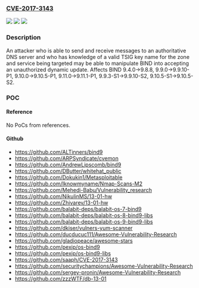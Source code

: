 ### [CVE-2017-3143](https://cve.mitre.org/cgi-bin/cvename.cgi?name=CVE-2017-3143)
![](https://img.shields.io/static/v1?label=Product&message=BIND%209&color=blue)
![](https://img.shields.io/static/v1?label=Version&message=n%2Fa&color=blue)
![](https://img.shields.io/static/v1?label=Vulnerability&message=A%20server%20that%20relies%20solely%20on%20TSIG%20keys%20with%20no%20other%20address-based%20ACL%20protection%20could%20be%20vulnerable%20to%20malicious%20zone%20content%20manipulation%20using%20this%20technique.%0A%0ANote%20that%20the%20local%20update%20policy%20(configured%20with%20%22update-policy%20local%3B%22%20in%20named.conf)%20implicitly%20defines%20a%20key%20with%20a%20known%20key%20name%20(local-ddns)%20and%20default%20algorithm%20and%20no%20IP-based%20access%20controls%20on%20the%20zone%20updates.%20%20In%20conjunction%20with%20this%20failure%20in%20TSIG%20verification%2C%20%22update-policy%20local%22%20is%20potentially%20very%20dangerous.&color=brighgreen)

### Description

An attacker who is able to send and receive messages to an authoritative DNS server and who has knowledge of a valid TSIG key name for the zone and service being targeted may be able to manipulate BIND into accepting an unauthorized dynamic update. Affects BIND 9.4.0->9.8.8, 9.9.0->9.9.10-P1, 9.10.0->9.10.5-P1, 9.11.0->9.11.1-P1, 9.9.3-S1->9.9.10-S2, 9.10.5-S1->9.10.5-S2.

### POC

#### Reference
No PoCs from references.

#### Github
- https://github.com/ALTinners/bind9
- https://github.com/ARPSyndicate/cvemon
- https://github.com/AndrewLipscomb/bind9
- https://github.com/DButter/whitehat_public
- https://github.com/Dokukin1/Metasploitable
- https://github.com/Iknowmyname/Nmap-Scans-M2
- https://github.com/Mehedi-Babu/Vulnerability_research
- https://github.com/NikulinMS/13-01-hw
- https://github.com/Zhivarev/13-01-hw
- https://github.com/balabit-deps/balabit-os-7-bind9
- https://github.com/balabit-deps/balabit-os-8-bind9-libs
- https://github.com/balabit-deps/balabit-os-9-bind9-libs
- https://github.com/dkiser/vulners-yum-scanner
- https://github.com/ducducuc111/Awesome-Vulnerability-Research
- https://github.com/gladiopeace/awesome-stars
- https://github.com/pexip/os-bind9
- https://github.com/pexip/os-bind9-libs
- https://github.com/saaph/CVE-2017-3143
- https://github.com/securitychampions/Awesome-Vulnerability-Research
- https://github.com/sergey-pronin/Awesome-Vulnerability-Research
- https://github.com/zzzWTF/db-13-01

